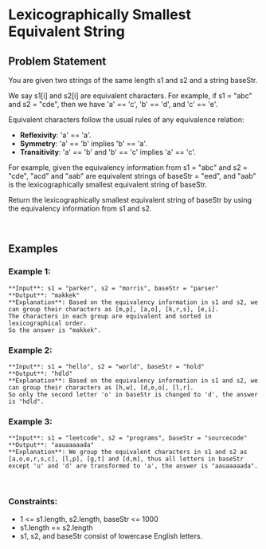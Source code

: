# Lexicographically Smallest Equivalent String
## Problem Statement
You are given two strings of the same length s1 and s2 and a string baseStr.

We say s1[i] and s2[i] are equivalent characters. For example, if s1 = "abc" and s2 = "cde", then we have 'a' == 'c', 'b' == 'd', and 'c' == 'e'.

Equivalent characters follow the usual rules of any equivalence relation:

- **Reflexivity**: 'a' == 'a'.
- **Symmetry**: 'a' == 'b' implies 'b' == 'a'.
- **Transitivity**: 'a' == 'b' and 'b' == 'c' implies 'a' == 'c'.

For example, given the equivalency information from s1 = "abc" and s2 = "cde", "acd" and "aab" are equivalent strings of baseStr = "eed", and "aab" is the lexicographically smallest equivalent string of baseStr.

Return the lexicographically smallest equivalent string of baseStr by using the equivalency information from s1 and s2.

 
## Examples
### Example 1:

```
**Input**: s1 = "parker", s2 = "morris", baseStr = "parser"
**Output**: "makkek"
**Explanation**: Based on the equivalency information in s1 and s2, we can group their characters as [m,p], [a,o], [k,r,s], [e,i].
The characters in each group are equivalent and sorted in lexicographical order.
So the answer is "makkek".
```

### Example 2:

```
**Input**: s1 = "hello", s2 = "world", baseStr = "hold"
**Output**: "hdld"
**Explanation**: Based on the equivalency information in s1 and s2, we can group their characters as [h,w], [d,e,o], [l,r].
So only the second letter 'o' in baseStr is changed to 'd', the answer is "hdld".
```

### Example 3:

```
**Input**: s1 = "leetcode", s2 = "programs", baseStr = "sourcecode"
**Output**: "aauaaaaada"
**Explanation**: We group the equivalent characters in s1 and s2 as [a,o,e,r,s,c], [l,p], [g,t] and [d,m], thus all letters in baseStr except 'u' and 'd' are transformed to 'a', the answer is "aauaaaaada".
```
 
### Constraints:

- 1 <= s1.length, s2.length, baseStr <= 1000
- s1.length == s2.length
- s1, s2, and baseStr consist of lowercase English letters.

